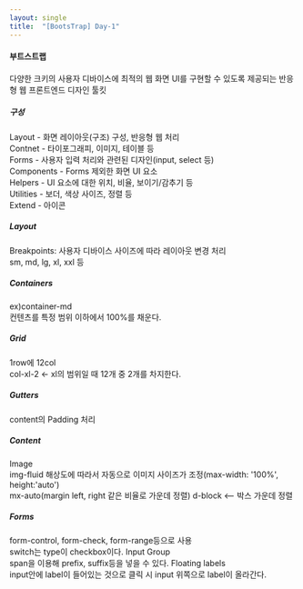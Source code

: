 ```yaml
---
layout: single
title:  "[BootsTrap] Day-1" 
---
```


   
#### 부트스트랩    
다양한 크키의 사용자 디바이스에 최적의 웹 화면 UI를 구현할 수 있도록 제공되는 반응형 웹 프론트엔드 디자인 툴킷   
   
##### 구성   
Layout - 화면 레이아웃(구조) 구성, 반응형 웹 처리   
Contnet - 타이포그래피, 이미지, 테이블 등   
Forms - 사용자 입력 처리와 관련된 디자인(input, select 등)   
Components - Forms 제외한 화면 UI 요소   
Helpers - UI 요소에 대한 위치, 비율, 보이기/감추기 등   
Utilities - 보더, 색상 사이즈, 정렬 등   
Extend - 아이콘   
   
##### Layout   
Breakpoints: 사용자 디바이스 사이즈에 따라 레이아웃 변경 처리   
sm, md, lg, xl, xxl 등   
   
##### Containers   
ex)container-md   
컨텐츠를 특정 범위 이하에서 100%를 채운다.   
   
##### Grid   
1row에 12col   
col-xl-2 <- xl의 범위일 때 12개 중 2개를 차지한다.   
   

##### Gutters    
content의 Padding 처리   
   
##### Content   
Image   
img-fluid 해상도에 따라서 자동으로 이미지 사이즈가 조정(max-width: '100%', height:'auto')      
mx-auto(margin left, right 같은 비율로 가운데 정렬) d-block <-- 박스 가운데 정렬   
   
##### Forms   
form-control, form-check, form-range등으로 사용   
switch는 type이 checkbox이다.
Input Group   
span을 이용해 prefix, suffix등을 넣을 수 있다.
Floating labels   
input안에 label이 들어있는 것으로 클릭 시 input 위쪽으로 label이 올라간다.